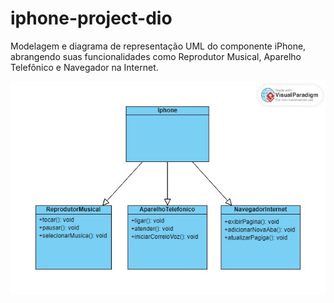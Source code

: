 # iphone-project-dio

Modelagem e diagrama de representação UML do componente iPhone, abrangendo suas funcionalidades como Reprodutor Musical, Aparelho Telefônico e Navegador na Internet.

![Descrição da Imagem](https://github.com/emanuellesalesg/iphone-project-dio/blob/main/UML-IPHONE.jpg)
